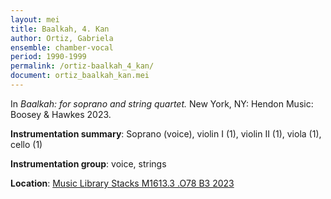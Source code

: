 ```yaml
---
layout: mei
title: Baalkah, 4. Kan
author: Ortiz, Gabriela
ensemble: chamber-vocal
period: 1990-1999
permalink: /ortiz-baalkah_4_kan/
document: ortiz_baalkah_kan.mei
---
```


In *Baalkah: for soprano and string quartet.* New York, NY: Hendon Music: Boosey & Hawkes 2023.


**Instrumentation summary**: Soprano (voice), violin I (1), violin II (1), viola (1), cello (1)

**Instrumentation group**: voice, strings

**Location**: <a href="https://tufts.primo.exlibrisgroup.com/permalink/01TUN_INST/1kc9gia/alma991018911278603851" target="_blank">Music Library Stacks M1613.3 .O78 B3 2023</a>
